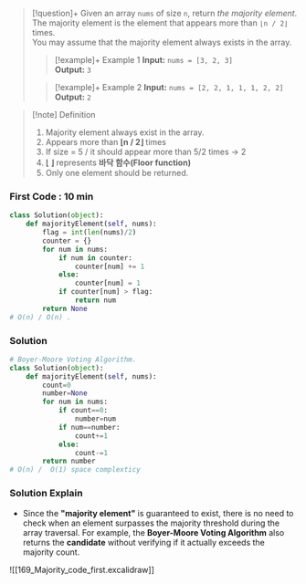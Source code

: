  > [!question]+
> Given an array `nums` of size `n`, return *the majority element*.  
> The majority element is the element that appears more than `⌊n / 2⌋` times.  
> You may assume that the majority element always exists in the array.
> > [!example]+ Example 1
> **Input:** `nums = [3, 2, 3]`  
> **Output:** `3`
> 
>> [!example]+ Example 2
> **Input:** `nums = [2, 2, 1, 1, 1, 2, 2]`  
> **Output:** `2`

> [!note] Definition
> 1. Majority element always exist in the array.
> 2. Appears more than **⌊n / 2⌋** times
> 	1.  If size = 5 / it should appear more than 5/2 times -> 2
> 	2. **⌊ ⌋**   represents **바닥 함수(Floor function)**
> 3. Only one element should be returned.

### First Code : 10 min
```python
class Solution(object):
    def majorityElement(self, nums):
        flag = int(len(nums)/2)
        counter = {}
        for num in nums:
            if num in counter:
                counter[num] += 1
            else:
                counter[num] = 1
            if counter[num] > flag:
                return num
        return None
# O(n) / O(n) .
```

### Solution 
```python
# Boyer-Moore Voting Algorithm.
class Solution(object):
    def majorityElement(self, nums):
        count=0
        number=None
        for num in nums:
            if count==0:
                number=num
            if num==number:
                count+=1
            else:
                count-=1
        return number
# O(n) /  O(1) space complexticy
```

### Solution Explain
- Since the **"majority element"** is guaranteed to exist, 
  there is no need to check when an element surpasses the majority threshold during the array traversal. 
  For example, the **Boyer-Moore Voting Algorithm** also returns the **candidate** without verifying if it actually exceeds the majority count.

![[169_Majority_code_first.excalidraw]]

